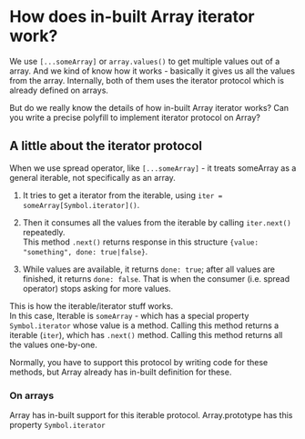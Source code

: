 
# How does in-built Array iterator work?

We use `[...someArray]` or `array.values()` to get multiple values out of a array.  And we kind of know how it works - basically it gives us all the values from the array.  Internally, both of them uses the iterator protocol which is already defined on arrays.

But do we really know the details of how in-built Array iterator works? Can you write a precise polyfill to implement iterator protocol on Array?

## A little about the iterator protocol

When we use spread operator, like `[...someArray]` - it treats someArray as a general iterable, not specifically as an array.

1. It tries to get a iterator from the iterable, using `iter = someArray[Symbol.iterator]()`. 

2. Then it consumes all the values from the iterable by calling `iter.next()` repeatedly.  
    This method `.next()` returns response in this structure `{value: "something", done: true|false}`.
    
3. While values are available, it returns `done: true`; after all values are finished, it returns `done: false`. That is when the consumer (i.e. spread operator) stops asking for more values.

This is how the iterable/iterator stuff works.  
In this case, Iterable is `someArray` - which has a special property `Symbol.iterator` whose value is a method. Calling this method returns a iterable (`iter`), which has `.next()` method. Calling this method returns all the values one-by-one.

Normally, you have to support this protocol by writing code for these methods, but Array already has in-built definition for these.

### On arrays

Array has in-built support for this iterable protocol. Array.prototype has this property `Symbol.iterator`
<!--stackedit_data:
eyJoaXN0b3J5IjpbMjYwMjI1ODkzLC0yMDQwMjE1NTM0LC0xMT
I2NTE4OTE1LC04NTE4NjYyNSwtMTUxNTk5MzA4MSwtMTc5NDY1
NDMwNCwxMDM2MDk3MTA0LC00Mzk5OTc4NTldfQ==
-->